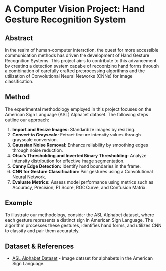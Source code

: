 # A Computer Vision Project: Hand Gesture Recognition System

## Abstract
In the realm of human-computer interaction, the quest for more accessible communication methods has driven the development of Hand Gesture Recognition Systems. This project aims to contribute to this advancement by creating a detection system capable of recognizing hand forms through a combination of carefully crafted preprocessing algorithms and the utilization of Convolutional Neural Networks (CNNs) for image classification.

## Method
The experimental methodology employed in this project focuses on the American Sign Language (ASL) Alphabet dataset. The following steps outline our approach:

1. **Import and Resize Images:** Standardize images by resizing.
2. **Convert to Grayscale:** Extract feature intensity values through grayscale conversion.
3. **Gaussian Noise Removal:** Enhance reliability by smoothing edges through noise reduction.
4. **Otsu’s Thresholding and Inverted Binary Thresholding:** Analyze intensity distribution for effective image segmentation.
5. **Canny Edge Detection:** Identify hand boundaries in the frame.
6. **CNN for Gesture Classification:** Pair gestures using a Convolutional Neural Network.
7. **Evaluate Metrics:** Assess model performance using metrics such as Accuracy, Precision, F1 Score, ROC Curve, and Confusion Matrix.

## Example
To illustrate our methodology, consider the ASL Alphabet dataset, where each gesture represents a distinct sign in American Sign Language. The algorithm processes these gestures, identifies hand forms, and utilizes CNN to classify and pair them accurately.

## Dataset & References
- [ASL Alphabet Dataset](https://www.kaggle.com/datasets/grassknoted/asl-alphabet/data) - Image dataset for alphabets in the American Sign Language.

